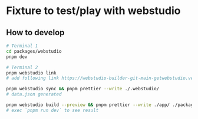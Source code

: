 # Fixture to test/play with webstudio

## How to develop

```bash
# Terminal 1
cd packages/webstudio
pnpm dev
```

```bash
# Terminal 2
pnpm webstudio link
# add following link https://webstudio-builder-git-main-getwebstudio.vercel.app/builder/d845c167-ea07-4875-b08d-83e97c09dcce?authToken=e9d1343f-9298-4fd3-a66e-f89a5af2dd93

pnpm webstudio sync && pnpm prettier --write ./.webstudio/
# data.json generated

pnpm webstudio build --preview && pnpm prettier --write ./app/ ./package.json
# exec `pnpm run dev` to see result
```
